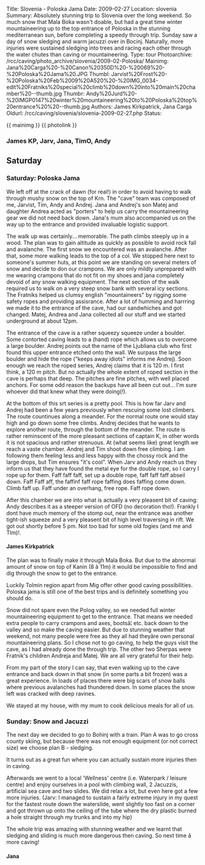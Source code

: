 Title: Slovenia - Poloska Jama
Date: 2009-02-27
Location: slovenia
Summary: Absolutely stunning trip to Slovenia over the long weekend. So much snow that Mala Boka wasn't doable, but had a great time winter mountaineering up to the top entrance of Poloska in the stunning mediterranean sun, before completing a speedy through trip. Sunday saw a day of snow sledging and warm jacuzzi over in Bocinj. Naturally, more injuries were sustained sledging into trees and racing each other through the water chutes than caving or mountaineering.
Type: tour
Photoarchive: /rcc/caving/photo_archive/slovenia/2009-02-Poloska/
Mainimg: Jana%20Carga%20-%20Canon%20350D%20-%20069%20-%20Poloska%20Jama%20.JPG
Thumbl: Jarvist%20Frost%20-%20Poloska%20Feb%2009%20A520%20-%20IMG_0034-edit%20Fratniks%20special%20climb%20down%20into%20main%20chamber%20--thumb.jpg
Thumbr: Andy%20Jurd%20-%20IMGP0147%20winter%20mountaineering%20to%20Poloska%20top%20entrance%20%20--thumb.jpg
Authors: James Kirkpatrick, Jana Carga
Oldurl: /rcc/caving/slovenia/slovenia-2009-02-27.php
Status:

{{ mainimg }}
{{ photolink }}

###  James KP, Jarv, Jana, TimO, Andy

##  Saturday

###  Saturday: Poloska Jama

We left off at the crack of dawn (for real!) in order to avoid having to walk through mushy snow on the top of Krn. The "cave" team was composed of me, Jarvist, Tim, Andy and Andrej. Jana and Andrej's son Matej and daughter Andrea acted as "porters" to help us carry the mountaineering gear we did not need back down. Jana's mum also accompanied us on the way up to the entrance and provided invaluable logistic support.

The walk up was certainly... memorable. The path climbs steeply up in a wood. The plan was to gain altitude as quickly as possible to avoid rock fall and avalanche. The first snow we encountered was an avalanche. After that, some more walking leads to the top of a col. We stopped here next to someone's summer huts, at this point we are standing on several meters of snow and decide to don our crampons. We are only mildly unprepared with me wearing crampons that do not fit on my shoes and jana completely devoid of any snow walking equipment. The next section of the walk required us to walk on a very steep snow bank with several icy sections. The Fratniks helped us clumsy english "mountaineers" by rigging some safety ropes and providing assisrance. After a lot of humming and harrring we made it to the entrance of the cave, had our sandwhiches and got changed. Matej, Andrea and Jana collected all our stuff and we started underground at about 12pm.

The entrance of the cave is a rather squeezy squeeze under a boulder. Some contorted caving leads to a (hand) rope which allows us to overcome a large boulder. Andrej points out the name of the Ljubliana club who first found this upper entrance etched onto the wall. We surpass the large boulder and hide the rope ("keeps away idiots" informs me Andrej). Soon enough we reach the roped series, Andrej claims that it is 120 m. I first think, a 120 m pitch. But no actually the whole extent of roped section in the cave is perhaps that deep. The pitches are fine pitches, with well placed anchors. For some odd reason the backups have all been cut out... I'm sure whoever did that knew what they were doing(!).

At the bottom of this srt series is a pretty pool. This is how far Jarv and Andrej had been a few years previously when rescuing some lost climbers. The route countinues along a meander. For the normal route one would stay high and go down some free climbs. Andrej decides that he wants to explore another route, through the bottom of the meander. The route is rather reminscent of the more pleasant sections of captain K, in other words it is not spacious and rather strenuous. At (what seems like) great length we reach a vaste chamber. Andrej and Tim shoot down free climbing. I am following them feeling less and less happy with the chossy rock and the large drops, but Tim ensures "it's cool". When Jarv and Andy reach us they inform us that they have found the metal eye for the double rope, so I carry I rope up for them. Faff faff faff, set up a double rope, faff faff faff abseil down. Faff Faff aff, the faffinf faff rope faffing does faffing come down. Climb faff up. Faff under an overhang, free rope. Faff rope down.

After this chamber we are into what is actually a very pleasent bit of caving: Andy describes it as a steeper version of OFD (no decoration tho!). Frankly I dont have much memory of the stomp out, near the entrance was another tight-ish squeeze and a very pleasent bit of high level traversing in rift. We got out shortly before 5 pm. Not too bad for some old fogies (and me and TIm)!.

####  James Kirkpatrick

The plan was to finally make it through Mala Boka. But due to the abnormal amount of snow on top of Kanin (8 â 11m) it would be impossible to find and dig through the snow to get to the entrance.

Luckily Tolmin region apart from Mig offer other good caving possibilities. Poloska jama is still one of the best trips and is definitely something you should do.

Snow did not spare even the Polog valley, so we needed full winter mountaineering equipment to get to the entrance. That means we needed extra people to carry crampons and axes, bootsâ¦ etc. back down to the valley and so make the caving easier. But due to stunning weather that weekend, not many people were free as they all had theyâre own personal mountaineering plans. So I chose not to go caving, to help the guys visit the cave, as I had already done the through trip. The other two Sherpas were Fratnik's children Andreja and Matej. We are all very grateful for their help.

From my part of the story I can say, that even walking up to the cave entrance and back down in that snow (in some parts a bit frozen) was a great experience. In loads of places there were big scars of snow balls where previous avalanches had thundered down. In some places the snow left was cracked with deep ravines.

We stayed at my house, with my mum to cook delicious meals for all of us.

###  Sunday: Snow and Jacuzzi

The next day we decided to go to Bohinj with a train. Plan A was to go cross county skiing, but because there was not enough equipment (or not correct size) we choose plan B - sledging.

It turns out as a great fun where you can actually sustain more injuries then in caving.

Afterwards we went to a local 'Wellness' centre (i.e. Waterpark / leisure centre) and enjoy ourselves in a pool with climbing wall, 2 Jacuzzis, artificial sea cave and two slides. We did relax a lot, but even here got a few more injuries. (Jarv: I managed to sustain a fairly extreme injury in my quest for the fastest route down the waterslide, went slightly too fast on a corner and got thrown up onto the ceiling of the tube where the dry plastic burned a hole straight through my trunks and into my hip)

The whole trip was amazing with stunning weather and we learnt that sledging and sliding is much more dangerous then caving. So next time â more caving!

####  Jana
